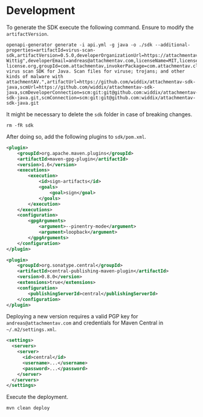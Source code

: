 # Development

To generate the SDK execute the following command. Ensure to modify the `artifactVersion`.

```
openapi-generator generate -i api.yml -g java -o ./sdk --additional-properties=artifactId=virus-scan-sdk,artifactVersion=0.5.0,developerOrganizationUrl=https://attachmentav.com,developerOrganization=attachmentAV,developerName="Andreas Wittig",developerEmail=andreas@attachmentav.com,licenseName=MIT,licenseUrl=https://mit-license.org,groupId=com.attachmentav,invokerPackage=com.attachmentav.client,apiPackage=com.attachmentav.api,modelPackage=com.attachmentav.model,artifactDescription="A virus scan SDK for Java. Scan files for viruse; trojans; and other kinds of malware with attachmentAV.",artifactUrl=https://github.com/widdix/attachmentav-sdk-java,scmUrl=https://github.com/widdix/attachmentav-sdk-java,scmDeveloperConnection=scm:git:git@github.com:widdix/attachmentav-sdk-java.git,scmConnection=scm:git:git@github.com:widdix/attachmentav-sdk-java.git
```

It might be necessary to delete the `sdk` folder in case of breaking changes.

```
rm -fR sdk 
```

After doing so, add the following plugins to `sdk/pom.xml`.

```xml
<plugin>
    <groupId>org.apache.maven.plugins</groupId>
    <artifactId>maven-gpg-plugin</artifactId>
    <version>1.6</version>
    <executions>
        <execution>
            <id>sign-artifacts</id>
            <goals>
                <goal>sign</goal>
            </goals>
        </execution>
    </executions>
    <configuration>
        <gpgArguments>
            <argument>--pinentry-mode</argument>
            <argument>loopback</argument>
        </gpgArguments>
    </configuration>
</plugin>

<plugin>
    <groupId>org.sonatype.central</groupId>
    <artifactId>central-publishing-maven-plugin</artifactId>
    <version>0.8.0</version>
    <extensions>true</extensions>
    <configuration>
        <publishingServerId>central</publishingServerId>
    </configuration>
</plugin>
```

Deploying a new version requires a valid PGP key for `andreas@attachmentav.com` and credentials for Maven Central in `~/.m2/settings.xml`.

```xml
<settings>
  <servers>
    <server>
      <id>central</id>
      <username>...</username>
      <password>...</password>
    </server>
  </servers>
</settings>
```

Execute the deployment.

```
mvn clean deploy
```